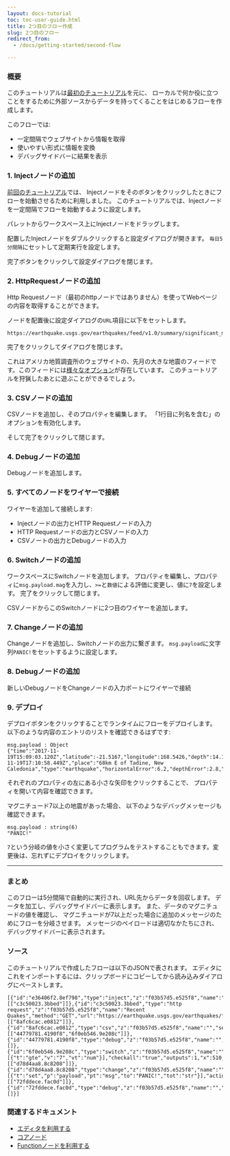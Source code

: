 ```yaml
---
layout: docs-tutorial
toc: toc-user-guide.html
title: 2つ目のフロー作成
slug: 2つ目のフロー
redirect_from:
  - /docs/getting-started/second-flow

---
```



### 概要

このチュートリアルは[最初のチュートリアル](first-flow)を元に、
ローカルで何か役に立つことをするために外部ソースからデータを持ってくることをはじめるフローを作成します。

このフローでは:

 - 一定間隔でウェブサイトから情報を取得
 - 使いやすい形式に情報を変換
 - デバッグサイドバーに結果を表示

### 1. Injectノードの追加

[前回のチュートリアル](first-flow)では、
Injectノードをそのボタンをクリックしたときにフローを始動させるために利用しました。
このチュートリアルでは、Injectノードを一定間隔でフローを始動するように設定します。

パレットからワークスペース上にInjectノードをドラッグします。

配置したInjectノードをダブルクリックすると設定ダイアログが開きます。
`毎日5分間隔`にセットして定期実行を設定します。

完了ボタンをクリックして設定ダイアログを閉じます。

### 2. HttpRequestノードの追加

Http Requestノード（最初のhttpノードではありません）を使ってWebページの内容を取得することができます。

ノードを配置後に設定ダイアログの`URL`項目に以下をセットします。

    https://earthquake.usgs.gov/earthquakes/feed/v1.0/summary/significant_month.csv

完了をクリックしてダイアログを閉じます。

これはアメリカ地質調査所のウェブサイトの、先月の大きな地震のフィードです。このフィードには[様々なオプション](https://earthquake.usgs.gov/earthquakes/feed/v1.0/csv.php)が存在しています。
このチュートリアルを狩猟したあとに遊ぶことができるでしょう。

### 3. CSVノードの追加

CSVノードを追加し、そのプロパティを編集します。
「1行目に列名を含む」のオプションを有効化します。

そして完了をクリックして閉じます。

### 4. Debugノードの追加

Debugノードを追加します。

### 5. すべてのノードをワイヤーで接続

ワイヤーを追加して接続します:

  - Injectノードの出力とHTTP Requestノードの入力
  - HTTP Requestノードの出力とCSVノードの入力
  - CSVノートの出力とDebugノードの入力

### 6. Switchノードの追加

ワークスペースにSwitchノードを追加します。
プロパティを編集し、プロパティに`msg.payload.mag`を入力し、`>=`と`数値`による評価に変更し、値に`7`を設定します。
完了をクリックして閉じます。

CSVノードからこのSwitchノードに2つ目のワイヤーを追加します。

### 7. Changeノードの追加

Changeノードを追加し、Switchノードの出力に繋ぎます。
`msg.payload`に文字列`PANIC!`をセットするように設定します。

### 8. Debugノードの追加

新しいDebugノードをChangeノードの入力ポートにワイヤーで接続

### 9. デプロイ

デプロイボタンをクリックすることでランタイムにフローをデプロイします。
以下のような内容のエントリのリストを確認できるはずです:

    msg.payload : Object
    {"time":"2017-11-19T15:09:03.120Z","latitude":-21.5167,"longitude":168.5426,"depth":14.19,"mag":6.6,"magType":"mww","gap":21,"dmin":0.478,"rms":0.86,"net":"us","id":"us2000brgk","updated":"2017-11-19T17:10:58.449Z","place":"68km E of Tadine, New Caledonia","type":"earthquake","horizontalError":6.2,"depthError":2.8,"magError":0.037,"magNst":72,"status":"reviewed","locationSource":"us","magSource":"us"}

それぞれのプロパティの左にある小さな矢印をクリックすることで、
プロパティを開いて内容を確認できます。

マグニチュード7以上の地震があった場合、
以下のようなデバッグメッセージも確認できます。

    msg.payload : string(6)
    "PANIC!"

`7`という分岐の値を小さく変更してプログラムをテストすることもできます。変更後は、忘れずにデプロイをクリックします。
***

### まとめ

このフローは5分間隔で自動的に実行され、URL先からデータを回収します。
データを加工し、デバッグサイドバーに表示します。
また、データのマグニチュードの値を確認し、
マグニチュードが7以上だった場合に追加のメッセージのためにフローを分岐させます。
メッセージのペイロードは適切なかたちにされ、デバッグサイドバーに表示されます。


### ソース

このチュートリアルで作成したフローは以下のJSONで表されます。
エディタにこれをインポートするには、クリップボードにコピーしてから読み込みダイアログにペーストします。

    [{"id":"e36406f2.8ef798","type":"inject","z":"f03b57d5.e525f8","name":"","topic":"","payload":"","payloadType":"str","repeat":"300","crontab":"","once":false,"x":130,"y":900,"wires":[["c3c50023.3bbed"]]},{"id":"c3c50023.3bbed","type":"http request","z":"f03b57d5.e525f8","name":"Recent Quakes","method":"GET","url":"https://earthquake.usgs.gov/earthquakes/feed/v1.0/summary/significant_month.csv","tls":"","x":300,"y":900,"wires":[["8afc6cac.e0812"]]},{"id":"8afc6cac.e0812","type":"csv","z":"f03b57d5.e525f8","name":"","sep":",","hdrin":true,"hdrout":"","multi":"one","ret":"\\n","temp":"","x":470,"y":900,"wires":[["44779781.4190f8","6f0eb546.9e208c"]]},{"id":"44779781.4190f8","type":"debug","z":"f03b57d5.e525f8","name":"","active":true,"complete":false,"x":630,"y":900,"wires":[]},{"id":"6f0eb546.9e208c","type":"switch","z":"f03b57d5.e525f8","name":"","property":"payload.mag","propertyType":"msg","rules":[{"t":"gte","v":"7","vt":"num"}],"checkall":"true","outputs":1,"x":510,"y":960,"wires":[["d78d4aa8.8c8208"]]},{"id":"d78d4aa8.8c8208","type":"change","z":"f03b57d5.e525f8","name":"","rules":[{"t":"set","p":"payload","pt":"msg","to":"PANIC!","tot":"str"}],"action":"","property":"","from":"","to":"","reg":false,"x":650,"y":1020,"wires":[["72fddece.fac0d"]]},{"id":"72fddece.fac0d","type":"debug","z":"f03b57d5.e525f8","name":"","active":true,"complete":false,"x":750,"y":960,"wires":[]}]

### 関連するドキュメント

 - [エディタを利用する](/docs/user-guide/editor/)
 - [コアノード](/docs/user-guide/nodes)
 - [Functionノードを利用する](/docs/user-guide/writing-functions)
